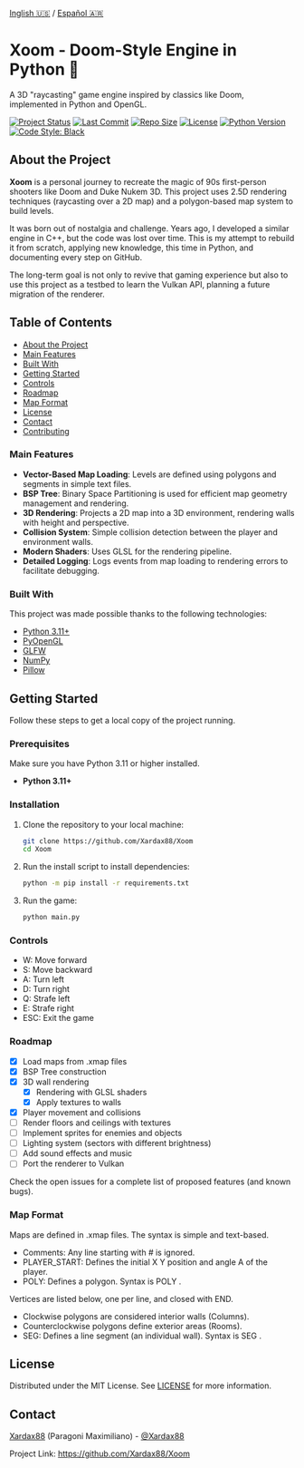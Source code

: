 [Inglish 🇺🇸](README.md) /
[Español 🇦🇷](README.ES.mdES)
# Xoom - Doom-Style Engine in Python 🐍

A 3D "raycasting" game engine inspired by classics like Doom, implemented in Python and OpenGL.

[![Project Status](https://img.shields.io/badge/status-in%20development-indigo)](https://github.com/Xardax88/Xoom)
[![Last Commit](https://img.shields.io/github/last-commit/Xardax88/Xoom)](https://github.com/Xardax88/Xoom/commits/main)
[![Repo Size](https://img.shields.io/github/repo-size/Xardax88/Xoom)](https://github.com/Xardax88/Xoom)
[![License](https://img.shields.io/github/license/Xardax88/Xoom)](LICENSE)
[![Python Version](https://img.shields.io/badge/Python-3.11%2B-blue?logo=python&logoColor=white)](https://www.python.org/)
[![Code Style: Black](https://img.shields.io/badge/code%20style-black-000000.svg)](https://github.com/psf/black)

<!-- **Add here a screenshot or GIF of the project in action** -->
<!-- ![Xoom Demo GIF](URL_OF_GIF_HERE) -->

## About the Project

**Xoom** is a personal journey to recreate the magic of 90s first-person shooters like Doom and Duke Nukem 3D.
This project uses 2.5D rendering techniques (raycasting over a 2D map) and a polygon-based map system to build levels.

It was born out of nostalgia and challenge. Years ago, I developed a similar engine in C++, but the code was lost over time.
This is my attempt to rebuild it from scratch, applying new knowledge, this time in Python, and documenting every step on GitHub.

The long-term goal is not only to revive that gaming experience but also to use this project as a testbed to learn the Vulkan API, planning a future migration of the renderer.

## Table of Contents
- [About the Project](#about-the-project)
- [Main Features](#main-features)
- [Built With](#built-with)
- [Getting Started](#getting-started)
- [Controls](#controls)
- [Roadmap](#roadmap)
- [Map Format](#map-format)
- [License](#license)
- [Contact](#contact)
- [Contributing](#contributing)

### Main Features

-   **Vector-Based Map Loading**: Levels are defined using polygons and segments in simple text files.
-   **BSP Tree**: Binary Space Partitioning is used for efficient map geometry management and rendering.
-   **3D Rendering**: Projects a 2D map into a 3D environment, rendering walls with height and perspective.
-   **Collision System**: Simple collision detection between the player and environment walls.
-   **Modern Shaders**: Uses GLSL for the rendering pipeline.
-   **Detailed Logging**: Logs events from map loading to rendering errors to facilitate debugging.

### Built With

This project was made possible thanks to the following technologies:

-   [Python 3.11+](https://www.python.org/)
-   [PyOpenGL](https://mcfletch.github.io/pyopengl/)
-   [GLFW](https://www.glfw.org/)
-   [NumPy](https://numpy.org/)
-   [Pillow](https://python-pillow.github.io/)

## Getting Started

Follow these steps to get a local copy of the project running.

### Prerequisites

Make sure you have Python 3.11 or higher installed.

-   **Python 3.11+**

### Installation

1.  Clone the repository to your local machine:
    ```bash
    git clone https://github.com/Xardax88/Xoom
    cd Xoom
    ```

2. Run the install script to install dependencies:
    ```bash
    python -m pip install -r requirements.txt
    ```

3. Run the game:
    ```bash
    python main.py
    ```

### Controls

- W: Move forward
- S: Move backward
- A: Turn left
- D: Turn right
- Q: Strafe left
- E: Strafe right
- ESC: Exit the game

### Roadmap

- [x] Load maps from .xmap files
- [x] BSP Tree construction
- [x] 3D wall rendering
  - [x] Rendering with GLSL shaders
  - [x] Apply textures to walls
- [x] Player movement and collisions
- [ ] Render floors and ceilings with textures
- [ ] Implement sprites for enemies and objects
- [ ] Lighting system (sectors with different brightness)
- [ ] Add sound effects and music
- [ ] Port the renderer to Vulkan

Check the open issues for a complete list of proposed features (and known bugs).

### Map Format

Maps are defined in .xmap files. The syntax is simple and text-based.
- Comments: Any line starting with # is ignored.
- PLAYER_START: Defines the initial X Y position and angle A of the player.
- POLY: Defines a polygon. Syntax is POLY <name> <texture> <height>.

Vertices are listed below, one per line, and closed with END.
- Clockwise polygons are considered interior walls (Columns).
- Counterclockwise polygons define exterior areas (Rooms).
- SEG: Defines a line segment (an individual wall). Syntax is SEG <name> <texture> <height>.

## License

Distributed under the MIT License. See [LICENSE](LICENSE) for more information.

## Contact
[Xardax88](https://github.com/Xardax88) (Paragoni Maximiliano) - [@Xardax88](https://twitter.com/Xardax88)

Project Link: https://github.com/Xardax88/Xoom